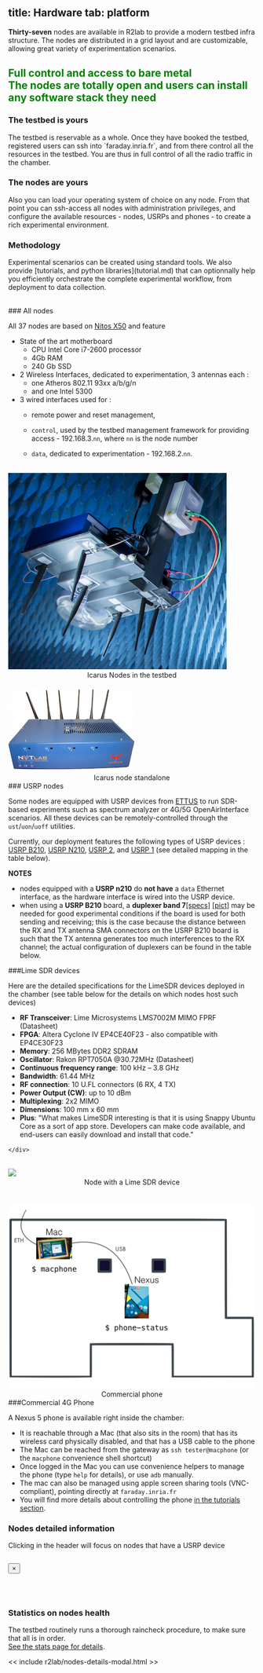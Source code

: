 title: Hardware
tab: platform
---
<div class="container">
  <div class="row">
    <div class="col-md-12">
      <p>
        <b>Thirty-seven</b> nodes are available in R2lab to provide a modern testbed infra structure.
        The nodes are distributed in a grid layout and are customizable, allowing great variety of experimentation scenarios.
        <h2 class="text-center" style="color:green;">
          Full control and access to bare metal
          <br>
          <span class="text-muted lead">
            The nodes are totally open and users can install any software stack they need
          </span>
          <br>
        </h2>
      </p>
    </div>
  </div>
</div>

</hr>

<div class="container" markdown="1">
  <div class="row">
    <div class="col-md-4">
      <span> <h3>The testbed is yours</h3> </span>
      <p>
	The testbed is reservable as a whole.
	Once they have booked the testbed, registered users can ssh into `faraday.inria.fr`,
	and from there control all the resources in the testbed.
	You are thus in full control of all the radio traffic in the chamber. 
        </p>
    </div>
    <div class="col-md-4">
      <span> <h3>The nodes are yours</h3> </span>
      <p>
        Also you can load your operating system of choice on any node.
	From that point you can ssh-access all nodes with administration privileges, and configure
	the available resources - nodes, USRPs and phones - to create a rich experimental environment.
       </p>
    </div>
    <div class="col-md-4">
      <span> <h3>Methodology</h3> </span>
      <p>
      Experimental scenarios can be created using standard tools. We also provide [tutorials, and python libraries](tutorial.md)
      that can optionnally help you efficiently orchestrate the complete experimental workflow, from deployment to data collection.
      </p>
    </div>
  </div>
</div>

<br/>

<div class="container" markdown="1">
  <div class="row">
    <div class="col-md-8 new_pad">
### All nodes

All 37 nodes are based on <a href="http://nitlab.inf.uth.gr/NITlab/" target="_blank">Nitos X50</a> and feature

* State of the art motherboard
  * CPU Intel Core i7-2600 processor
  * 4Gb RAM
  * 240 Gb SSD
* 2 Wireless Interfaces, dedicated to experimentation, 3 antennas each&nbsp;:
  * one Atheros 802.11 93xx a/b/g/n
  * and one Intel 5300
* 3 wired interfaces used for&nbsp;:
  * remote power and reset management,
  * `control`, used by the testbed management framework for providing access - 192.168.3.`nn`, where `nn` is the node number
  * `data`, dedicated to experimentation - 192.168.2.`nn`.

    </div>
    <div class="col-md-4">
      <br/>
      <img src="/assets/img/hardware-node.png" class='fit-width'>
      <center>Icarus Nodes in the testbed</center>
    </div>
  </div>
</div>

<div class="container" markdown="1">
 <div class="row">
  <div class="col-md-4">
    <br/>
  <img src="/assets/img/hardware-icarus.png"  class='fit-width'>
  <center>Icarus node standalone</center>
  </div>
  <div class="col-md-8 new_pad">
### USRP nodes

Some nodes are equipped with USRP devices from <a href="http://www.ettus.com" target="_blank">ETTUS</a> to run SDR-based experiments such as spectrum analyzer or 4G/5G OpenAirInterface scenarios. All these devices can be remotely-controlled through the `ust`/`uon`/`uoff` utilities. 

Currently, our deployment features the following types of USRP devices :
  <a href="http://www.ettus.com/product/details/UB210-KIT" target="_blank">USRP B210</a>,
  <a href="http://www.ettus.com/product/details/UN210-KIT" target="_blank">USRP N210</a>, 
  <a href="http://files.ettus.com/manual/page_usrp2.html" target="_blank">USRP 2</a>, and
  <a href="https://www.ettus.com/product/details/USRPPKG" target="_blank">USRP 1</a> (see detailed mapping in the table below).

**NOTES**

 * nodes equipped with a **USRP n210** do **not have** a `data` Ethernet interface, as the hardware interface is wired into the USRP device.
 * when using a **USRP B210** board, a **duplexer band 7**<a href="/raw/docs/duplexer-band7-specifications.pdf" target="_blank">[specs]</a> <a href="/raw/docs/duplexer-band7.png" target="_blank">[pict]</a> may be needed for good experimental conditions if the board is used for both sending and receiving; this is the case because the distance between the RX and TX antenna SMA connectors on the USRP B210 board is such that the TX antenna generates too much interferences to the RX channel; the actual configuration of duplexers can be found in the table below.
  </div>
 </div>
</div>

<div class="container" markdown="1">
  <div class="row">
    <div class="col-md-8 new_pad">
###Lime SDR devices

Here are the detailed specifications for the LimeSDR devices deployed in the chamber (see table below for the details on which nodes host such devices)

*    **RF Transceiver**: Lime Microsystems LMS7002M MIMO FPRF (Datasheet)
*    **FPGA**: Altera Cyclone IV EP4CE40F23 - also compatible with EP4CE30F23
*    **Memory**: 256 MBytes DDR2 SDRAM
*    **Oscillator**: Rakon RPT7050A @30.72MHz (Datasheet)
*    **Continuous frequency range**: 100 kHz – 3.8 GHz
*    **Bandwidth**: 61.44 MHz
*    **RF connection**: 10 U.FL connectors (6 RX, 4 TX)
*    **Power Output (CW)**: up to 10 dBm
*    **Multiplexing**: 2x2 MIMO
*    **Dimensions**: 100 mm x 60 mm
*    **Plus**: "What makes LimeSDR interesting is that it is using Snappy Ubuntu Core as a sort of app store. Developers can make code available, and end-users can easily download and install that code."

    </div>
   <div class="col-md-4">
    <br/>
    <img src="/assets/img/lime-sdr.png"  class='fit-width'>
    <center>Node with a Lime SDR device</center>
   </div>
  </div>
</div>


<div class="container" markdown="1">
  <div class="row">
    <div class="col-md-4">
      <br><br>
      <img src="/assets/img/macphone.png"  class='fit-width'>
      <center>Commercial phone</center>
    </div>
    <div class="col-md-8 new_pad">
###Commercial 4G Phone

A Nexus 5 phone is available right inside the chamber:

* It is reachable through a Mac (that also sits in the room) that has its wireless card physically disabled, and that has a USB cable to the phone
* The Mac can be reached from the gateway as `ssh tester@macphone` (or the <code>macphone</code> convenience shell shortcut)
* Once logged in the Mac you can use convenience helpers to manage the phone (type <code>help</code> for details), or use <code>adb</code> manually.
* The mac can also be managed using apple screen sharing tools (VNC-compliant), pointing directly at <code>faraday.inria.fr</code>
* You will find more details about controlling the phone [in the tutorials section](/tuto-800-5g.md#PHONE).
    </div>
  </div>
</div>


<div class="container">
  <div class="row" markdown="1">
    <div class="col-md-12 new_pad">
      <h3>Nodes detailed information</h3>
      <p>Clicking in the header will focus on nodes that have a USRP device</p>
      <table class="table table-condensed" id='livehardware_container'> </table>
      <script type="text/javascript" src="/assets/r2lab/livecolumns.js"></script>
      <script type="text/javascript" src="/assets/r2lab/livehardware.js"></script>
      <style type="text/css"> @import url("/assets/r2lab/livecolumns.css"); </style>
      <style type="text/css"> @import url("/assets/r2lab/livehardware.css"); </style>
    </div>
  </div>
</div>

<div class="modal fade" id="big_photo" tabindex="-1" role="dialog">
  <div class="modal-dialog modal-dialog-custom modal-lg" role="document">
    <div class="modal-content">
      <div class="modal-header">
        <button type="button" class="close" data-dismiss="modal" aria-label="Close">
          <span aria-hidden="true">&times;</span>
	      </button>
      <h6 class="modal-title" id="big_image_title">&nbsp;</h6>
      </div>
      <div class="modal-body" id="big_image_content">
      </div>
    </div>
  </div>
</div>

<div class="container">
  <div class="row" markdown="1">
    <div class="col-md-8 new_pad">
      <h3>Statistics on nodes health</h3>
      The testbed routinely runs a thorough raincheck procedure, to make sure that all is in order.
      <br>
      <a href="/stats.md">See the stats page for details</a>.
    </div>
  </div>
</div>


<script type="text/javascript" src="/assets/r2lab/xhttp-django.js"></script>
<!-- defines nodes_details_modal -->
<< include r2lab/nodes-details-modal.html >>
